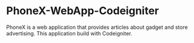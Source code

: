 # PhoneX-WebApp-Codeigniter
PhoneX is a web application that provides articles about gadget and store advertising. This application build with Codeigniter.
